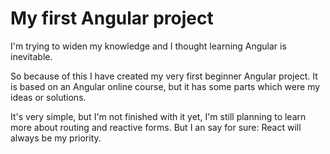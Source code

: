 # My first Angular project

I'm trying to widen my knowledge and I thought learning Angular is inevitable. 

So because of this I have created my very first beginner Angular project. It is based on an Angular online course, but it has some parts which were my ideas or solutions.

It's very simple, but I'm not finished with it yet, I'm still planning to learn more about routing and reactive forms.
But I an say for sure: React will always be my priority.


